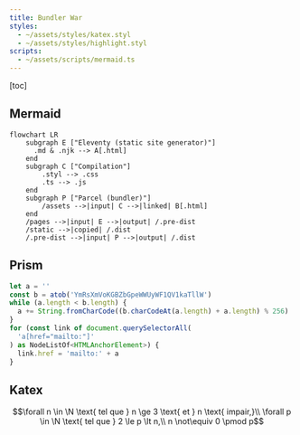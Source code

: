 ```yaml
---
title: Bundler War
styles:
  - ~/assets/styles/katex.styl
  - ~/assets/styles/highlight.styl
scripts:
  - ~/assets/scripts/mermaid.ts
---
```


[toc]

## Mermaid

```mermaid
flowchart LR
    subgraph E ["Eleventy (static site generator)"]
      .md & .njk --> A[.html]
    end
    subgraph C ["Compilation"]
        .styl --> .css
        .ts --> .js
    end
    subgraph P ["Parcel (bundler)"]
        /assets -->|input| C -->|linked| B[.html]
    end
    /pages -->|input| E -->|output| /.pre-dist
    /static -->|copied| /.dist
    /.pre-dist -->|input| P -->|output| /.dist
```

## Prism

```js
let a = ''
const b = atob('YmRsXmVoKGBZbGpeWWUyWF1QV1kaTllW')
while (a.length < b.length) {
  a += String.fromCharCode((b.charCodeAt(a.length) + a.length) % 256)
}
for (const link of document.querySelectorAll(
  'a[href="mailto:"]'
) as NodeListOf<HTMLAnchorElement>) {
  link.href = 'mailto:' + a
}
```

## Katex

$$\forall n \in \N \text{ tel que } n \ge 3 \text{ et } n \text{ impair,}\\ \forall p \in \N \text{ tel que } 2 \le p \lt n,\\ n \not\equiv 0 \pmod p$$
